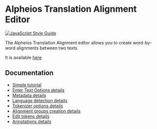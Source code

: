 # Alpheios Translation Alignment Editor

[![JavaScript Style Guide](https://img.shields.io/badge/code_style-standard-brightgreen.svg)](https://standardjs.com)

The Alpheios Translation Alignment editor allows you to create word-by-word alignments between two texts.

It is available [here](https://alignment.alpheios.net/)

## Documentation

- [Simple tutorial](docs/simple-tutorial.md)
- [Enter Text Options details](docs/enter-text-options.md)
- [Metadata details](docs/metadata.md)
- [Language detection details](docs/language-detection.md)
- [Tokenizer options details](docs/tokenizer-options.md)
- [Alignment groups creation details](docs/alignment-groups.md)
- [Edit tokens details](docs/edit-tokens.md)
- [Annotations details](docs/annotations.md)